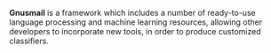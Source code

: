 **Gnusmail** is a framework which includes a number of ready-to-use language processing and machine learning resources, allowing other developers to incorporate new tools, in order to produce customized classifiers.